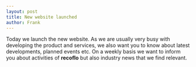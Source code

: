 ```yaml
---
layout: post
title: New website launched
author: Frank
---
```

Today we launch the new website. As we are usually very busy with developing the product and services, we also want you to know about latest developments, planned events etc.
On a weekly basis we want to inform you about activities of **recoflo** but also industry news that we find relevant.